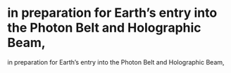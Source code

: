 # in preparation for Earth’s entry into the Photon Belt and Holographic Beam,

in preparation for Earth’s entry into the Photon Belt and Holographic Beam,